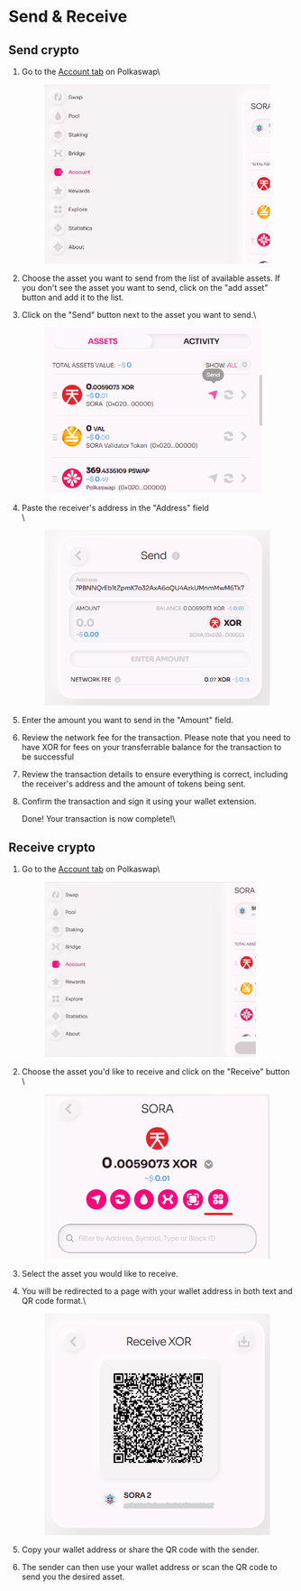 # Send & Receive

## Send crypto

1.  Go to the [Account tab](https://polkaswap.io/#/wallet) on Polkaswap\


    <figure><img src="../../.gitbook/assets/image (53).png" alt="" width="563"><figcaption></figcaption></figure>
2. Choose the asset you want to send from the list of available assets. If you don't see the asset you want to send, click on the "add asset" button and add it to the list.
3.  Click on the "Send" button next to the asset you want to send.\


    <figure><img src="../../.gitbook/assets/image (36).png" alt="" width="388"><figcaption></figcaption></figure>
4.  Paste the receiver's address in the "Address" field\
    \


    <figure><img src="../../.gitbook/assets/image (54).png" alt="" width="437"><figcaption></figcaption></figure>
5. Enter the amount you want to send in the "Amount" field.
6. Review the network fee for the transaction. Please note that you need to have XOR for fees on your transferrable balance for the transaction to be successful
7. Review the transaction details to ensure everything is correct, including the receiver's address and the amount of tokens being sent.
8.  Confirm the transaction and sign it using your wallet extension.

    Done! Your transaction is now complete!\


## Receive crypto

1.  Go to the [Account tab](https://polkaswap.io/#/wallet) on Polkaswap\


    <figure><img src="../../.gitbook/assets/image (45).png" alt="" width="375"><figcaption></figcaption></figure>
2.  Choose the asset you'd like to receive and click on the "Receive" button\
    \


    <figure><img src="../../.gitbook/assets/image (48).png" alt="" width="402"><figcaption></figcaption></figure>
3. Select the asset you would like to receive.
4.  You will be redirected to a page with your wallet address in both text and QR code format.\


    <figure><img src="../../.gitbook/assets/image (39).png" alt="" width="419"><figcaption></figcaption></figure>
5. Copy your wallet address or share the QR code with the sender.
6. The sender can then use your wallet address or scan the QR code to send you the desired asset.

